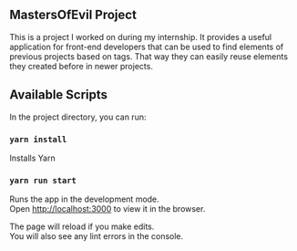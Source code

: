 ## MastersOfEvil Project

This is a project I worked on during my internship. It provides a useful application for front-end developers that can be used to find elements of previous projects based on tags. That way they can easily reuse elements they created before in newer projects.

## Available Scripts

In the project directory, you can run:

### `yarn install`

Installs Yarn

### `yarn run start`

Runs the app in the development mode.<br>
Open [http://localhost:3000](http://localhost:3000) to view it in the browser.

The page will reload if you make edits.<br>
You will also see any lint errors in the console.